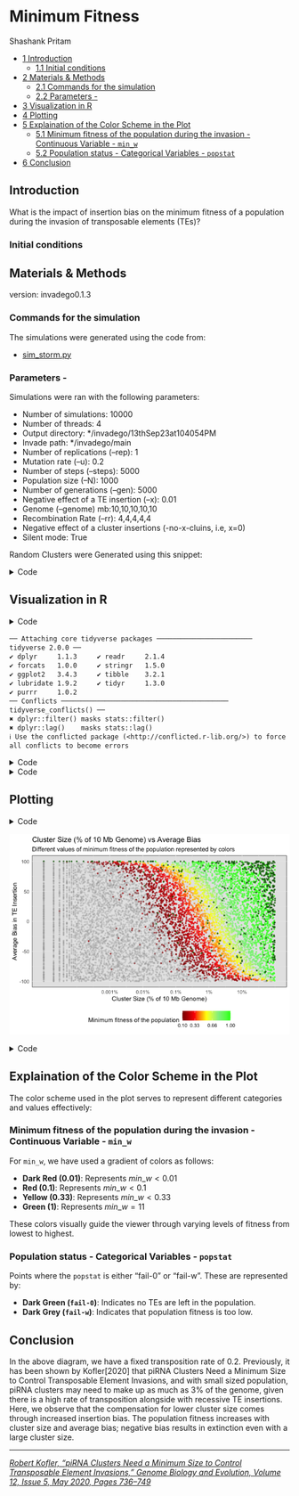 # Minimum Fitness
Shashank Pritam

- [<span class="toc-section-number">1</span>
  Introduction](#introduction)
  - [<span class="toc-section-number">1.1</span> Initial
    conditions](#initial-conditions)
- [<span class="toc-section-number">2</span> Materials &
  Methods](#materials-methods)
  - [<span class="toc-section-number">2.1</span> Commands for the
    simulation](#commands-for-the-simulation)
  - [<span class="toc-section-number">2.2</span> Parameters
    -](#parameters--)
- [<span class="toc-section-number">3</span> Visualization in
  R](#visualization-in-r)
- [<span class="toc-section-number">4</span> Plotting](#plotting)
- [<span class="toc-section-number">5</span> Explaination of the Color
  Scheme in the Plot](#explaination-of-the-color-scheme-in-the-plot)
  - [<span class="toc-section-number">5.1</span> Minimum fitness of the
    population during the invasion - Continuous Variable -
    `min_w`](#minimum-fitness-of-the-population-during-the-invasion---continuous-variable---min_w)
  - [<span class="toc-section-number">5.2</span> Population status -
    Categorical Variables -
    `popstat`](#population-status---categorical-variables---popstat)
- [<span class="toc-section-number">6</span> Conclusion](#conclusion)

## Introduction

What is the impact of insertion bias on the minimum fitness of a
population during the invasion of transposable elements (TEs)?

### Initial conditions

## Materials & Methods

version: invadego0.1.3

### Commands for the simulation

The simulations were generated using the code from:

- [sim_storm.py](./sim_storm.py)

### Parameters -

Simulations were ran with the following parameters:

- Number of simulations: 10000
- Number of threads: 4
- Output directory: \*/invadego/13thSep23at104054PM
- Invade path: \*/invadego/main
- Number of replications (–rep): 1
- Mutation rate (–u): 0.2
- Number of steps (–steps): 5000
- Population size (–N): 1000
- Number of generations (–gen): 5000
- Negative effect of a TE insertion (–x): 0.01
- Genome (–genome) mb:10,10,10,10,10
- Recombination Rate (–rr): 4,4,4,4,4
- Negative effect of a cluster insertions (-no-x-cluins, i.e, x=0)
- Silent mode: True

Random Clusters were Generated using this snippet:

<details>
<summary>Code</summary>

``` python
def get_rand_clusters(): 
    lower_limit = 0  # Lower bound
    upper_limit = math.log10(1e+7)  # Upper bound
    r = math.floor(10**random.uniform(lower_limit, upper_limit))
    return f"{r},{r},{r},{r},{r}"
```

</details>

## Visualization in R

<details>
<summary>Code</summary>

``` r
### Setting the environment
library(tidyverse)
```

</details>

    ── Attaching core tidyverse packages ──────────────────────── tidyverse 2.0.0 ──
    ✔ dplyr     1.1.3     ✔ readr     2.1.4
    ✔ forcats   1.0.0     ✔ stringr   1.5.0
    ✔ ggplot2   3.4.3     ✔ tibble    3.2.1
    ✔ lubridate 1.9.2     ✔ tidyr     1.3.0
    ✔ purrr     1.0.2     
    ── Conflicts ────────────────────────────────────────── tidyverse_conflicts() ──
    ✖ dplyr::filter() masks stats::filter()
    ✖ dplyr::lag()    masks stats::lag()
    ℹ Use the conflicted package (<http://conflicted.r-lib.org/>) to force all conflicts to become errors

<details>
<summary>Code</summary>

``` r
library(ggplot2)
theme_set(theme_bw())
```

</details>
<details>
<summary>Code</summary>

``` r
### Data loading and parsing
column_names <- c("rep", "gen", "popstat", "spacer_1", "fwte", "avw", "min_w", "avtes", "avpopfreq", "fixed", "spacer_2", "phase", "fwcli", "avcli", "fixcli", "spacer_3", "avbias", "3tot", "3cluster", "spacer_4", "sampleid")

df <- read_delim('./13thSep23at104054PM/combined.txt', delim='\t', col_names = column_names, show_col_types = FALSE)


numeric_columns <- c("rep", "gen", "fwte", "avw", "min_w", "avtes", "avpopfreq", "fixed", "fwcli", "avcli", "fixcli", "avbias", "sampleid")
df[numeric_columns] <- lapply(df[numeric_columns], as.numeric)

#### Convert sampleid to % of the genome (given that genome size is 10,000 kb)
df$sampleid_percent = (df$sampleid / 10000) * 100

#### Data Preparation and Plotting
df_gen_not0 <- df %>% filter(gen != 0)
df_gen_0 <- df %>% filter(gen == 0)


#### Join and fill NaN
df_final <- left_join(df_gen_not0, df_gen_0, by = "rep", suffix = c("", "_from_gen0"))
columns_to_fill <- c("popstat", "avbias", "sampleid", "min_w")
for (col in columns_to_fill) {
    df_final[[col]] <- ifelse(is.na(df_final[[col]]), df_final[[paste(col, "_from_gen0", sep = "")]], df_final[[col]])
}

#### Keep only the necessary columns
df_final <- select(df_final, rep, popstat, avbias, sampleid, min_w)

#### Calculate sampleid_percent
df_final$sampleid_percent <- (df_final$sampleid / 10000000) * 100

### Filter out fail-0 and fail-w
df_filtered = df_final %>% filter(!popstat %in% c("fail-0", "fail-w"))
```

</details>

## Plotting

<details>
<summary>Code</summary>

``` r
### Custom color breaks and colors for fitness
breaks = c(0.01, 0.1, 0.33, 0.66, 1)
colors = c("darkred", "red", "yellow", "lightgreen", "green")


### Create a ggplot with the filtered data
g_avbias_cluster_size <- ggplot(df_filtered, aes(x = sampleid_percent, y = avbias, color = min_w)) +
  geom_point(alpha = 0.7, size = 0.8)

### Adding back fail-0 and fail-w with specific colors
g_avbias_cluster_size <- g_avbias_cluster_size +
  geom_point(data = df_final %>% filter(popstat == "fail-0"), aes(x = sampleid_percent, y = avbias), color = "darkgreen", alpha = 0.7, size = 0.8) +
  geom_point(data = df_final %>% filter(popstat == "fail-w"), aes(x = sampleid_percent, y = avbias), color = "darkgrey", alpha = 0.3, size = 0.75)

### Complete the ggplot
g_avbias_cluster_size <- g_avbias_cluster_size +
  ylab("Average Bias in TE Insertion") +
  xlab("Cluster Size (% of 10 Mb Genome)") +
  labs(
    title = "Cluster Size (% of 10 Mb Genome) vs Average Bias",
    subtitle = "Different values of minimum fitness of the population represented by colors",
    x = "Cluster Size (% of 10 Mb Genome)",
    y = "Average Bias in TE Insertion"
  ) +
  scale_color_gradientn(
    name = "Minimum fitness of the population",
    breaks = breaks,
    colors = colors
  ) +
  scale_x_log10(
    breaks = c(0.001, 0.01, 0.1, 1, 10),
    labels = c("0.001%", "0.01%", "0.1%", "1%", "10%")
  ) +  
  theme_minimal() +
  theme(
    legend.position = "bottom", 
    panel.background = element_rect(fill = "grey90")
  )

### Display the plot
g_avbias_cluster_size
```

</details>

![](sim_storm_minm_fit_files/figure-commonmark/unnamed-chunk-4-1.png)

<details>
<summary>Code</summary>

``` r
### Save the plot
ggsave(filename = "../../../images/minimum_fitness.jpg", plot = g_avbias_cluster_size, width = 10, height = 6)
```

</details>

## Explaination of the Color Scheme in the Plot

The color scheme used in the plot serves to represent different
categories and values effectively:

### Minimum fitness of the population during the invasion - Continuous Variable - `min_w`

For `min_w`, we have used a gradient of colors as follows:

- **Dark Red (0.01)**: Represents $min\_w < 0.01$
- **Red (0.1)**: Represents $min\_w < 0.1$
- **Yellow (0.33)**: Represents $min\_w < 0.33$
- **Green (1)**: Represents $min\_w = 11$

These colors visually guide the viewer through varying levels of fitness
from lowest to highest.

### Population status - Categorical Variables - `popstat`

Points where the `popstat` is either “fail-0” or “fail-w”. These are
represented by:

- **Dark Green (`fail-0`)**: Indicates no TEs are left in the
  population.
- **Dark Grey (`fail-w`)**: Indicates that population fitness is too
  low.

## Conclusion

In the above diagram, we have a fixed transposition rate of 0.2.
Previously, it has been shown by Kofler\[2020\] that piRNA Clusters Need
a Minimum Size to Control Transposable Element Invasions, and with small
sized population, piRNA clusters may need to make up as much as 3% of
the genome, given there is a high rate of transposition alongside with
recessive TE insertions. Here, we observe that the compensation for
lower cluster size comes through increased insertion bias. The
population fitness increases with cluster size and average bias;
negative bias results in extinction even with a large cluster size.

------------------------------------------------------------------------

<cite><a href="https://doi.org/10.1093/gbe/evaa064">Robert Kofler,
“piRNA Clusters Need a Minimum Size to Control Transposable Element
Invasions,” Genome Biology and Evolution, Volume 12, Issue 5, May 2020,
Pages 736–749</a></cite>
